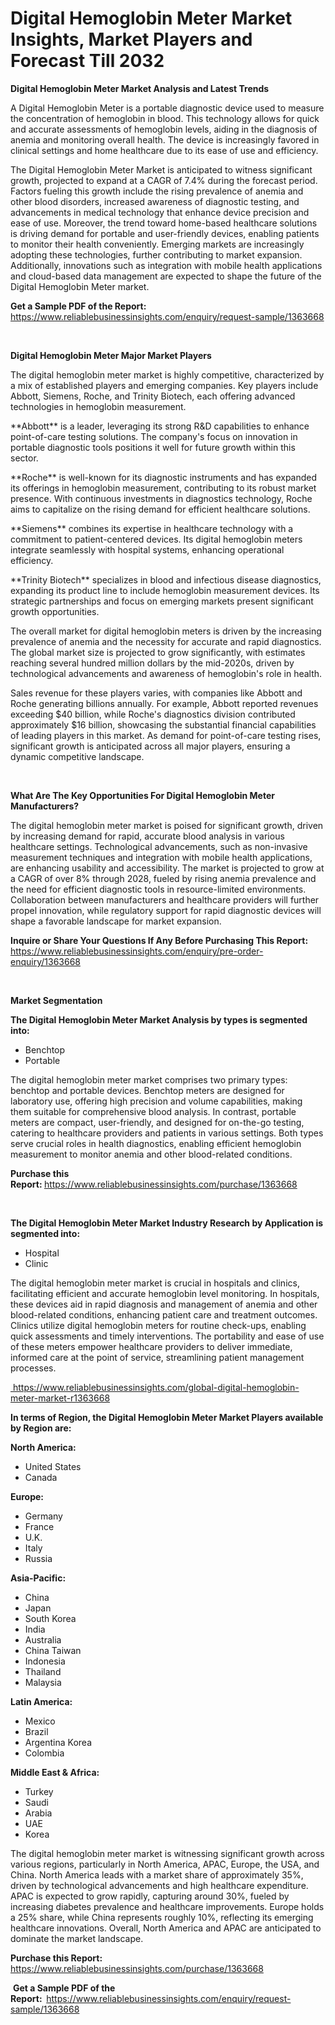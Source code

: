 <p><h1>Digital Hemoglobin Meter Market Insights, Market Players and Forecast Till 2032</h1></p><p><strong>Digital Hemoglobin Meter Market Analysis and Latest Trends</strong></p>
<p><p>A Digital Hemoglobin Meter is a portable diagnostic device used to measure the concentration of hemoglobin in blood. This technology allows for quick and accurate assessments of hemoglobin levels, aiding in the diagnosis of anemia and monitoring overall health. The device is increasingly favored in clinical settings and home healthcare due to its ease of use and efficiency.</p><p>The Digital Hemoglobin Meter Market is anticipated to witness significant growth, projected to expand at a CAGR of 7.4% during the forecast period. Factors fueling this growth include the rising prevalence of anemia and other blood disorders, increased awareness of diagnostic testing, and advancements in medical technology that enhance device precision and ease of use. Moreover, the trend toward home-based healthcare solutions is driving demand for portable and user-friendly devices, enabling patients to monitor their health conveniently. Emerging markets are increasingly adopting these technologies, further contributing to market expansion. Additionally, innovations such as integration with mobile health applications and cloud-based data management are expected to shape the future of the Digital Hemoglobin Meter market.</p></p>
<p><strong>Get a Sample PDF of the Report:&nbsp;</strong> <a href="https://www.reliablebusinessinsights.com/enquiry/request-sample/1363668?utm_campaign=2290&utm_medium=2&utm_source=Github&utm_content=ia&utm_term=13042025&utm_id=digital-hemoglobin-meter">https://www.reliablebusinessinsights.com/enquiry/request-sample/1363668</a></p>
<p>&nbsp;</p>
<p><strong>Digital Hemoglobin Meter Major Market Players</strong></p>
<p><p>The digital hemoglobin meter market is highly competitive, characterized by a mix of established players and emerging companies. Key players include Abbott, Siemens, Roche, and Trinity Biotech, each offering advanced technologies in hemoglobin measurement. </p><p>**Abbott** is a leader, leveraging its strong R&D capabilities to enhance point-of-care testing solutions. The company's focus on innovation in portable diagnostic tools positions it well for future growth within this sector.</p><p>**Roche** is well-known for its diagnostic instruments and has expanded its offerings in hemoglobin measurement, contributing to its robust market presence. With continuous investments in diagnostics technology, Roche aims to capitalize on the rising demand for efficient healthcare solutions.</p><p>**Siemens** combines its expertise in healthcare technology with a commitment to patient-centered devices. Its digital hemoglobin meters integrate seamlessly with hospital systems, enhancing operational efficiency.</p><p>**Trinity Biotech** specializes in blood and infectious disease diagnostics, expanding its product line to include hemoglobin measurement devices. Its strategic partnerships and focus on emerging markets present significant growth opportunities.</p><p>The overall market for digital hemoglobin meters is driven by the increasing prevalence of anemia and the necessity for accurate and rapid diagnostics. The global market size is projected to grow significantly, with estimates reaching several hundred million dollars by the mid-2020s, driven by technological advancements and awareness of hemoglobin's role in health.</p><p>Sales revenue for these players varies, with companies like Abbott and Roche generating billions annually. For example, Abbott reported revenues exceeding $40 billion, while Roche's diagnostics division contributed approximately $16 billion, showcasing the substantial financial capabilities of leading players in this market. As demand for point-of-care testing rises, significant growth is anticipated across all major players, ensuring a dynamic competitive landscape.</p></p>
<p>&nbsp;</p>
<p><strong>What Are The Key Opportunities For Digital Hemoglobin Meter Manufacturers?</strong></p>
<p><p>The digital hemoglobin meter market is poised for significant growth, driven by increasing demand for rapid, accurate blood analysis in various healthcare settings. Technological advancements, such as non-invasive measurement techniques and integration with mobile health applications, are enhancing usability and accessibility. The market is projected to grow at a CAGR of over 8% through 2028, fueled by rising anemia prevalence and the need for efficient diagnostic tools in resource-limited environments. Collaboration between manufacturers and healthcare providers will further propel innovation, while regulatory support for rapid diagnostic devices will shape a favorable landscape for market expansion.</p></p>
<p><strong>Inquire or Share Your Questions If Any Before Purchasing This Report:</strong> <a href="https://www.reliablebusinessinsights.com/enquiry/pre-order-enquiry/1363668?utm_campaign=2290&utm_medium=2&utm_source=Github&utm_content=ia&utm_term=13042025&utm_id=digital-hemoglobin-meter">https://www.reliablebusinessinsights.com/enquiry/pre-order-enquiry/1363668</a></p>
<p>&nbsp;</p>
<p><strong>Market Segmentation</strong></p>
<p><strong>The Digital Hemoglobin Meter Market Analysis by types is segmented into:</strong></p>
<p><ul><li>Benchtop</li><li>Portable</li></ul></p>
<p><p>The digital hemoglobin meter market comprises two primary types: benchtop and portable devices. Benchtop meters are designed for laboratory use, offering high precision and volume capabilities, making them suitable for comprehensive blood analysis. In contrast, portable meters are compact, user-friendly, and designed for on-the-go testing, catering to healthcare providers and patients in various settings. Both types serve crucial roles in health diagnostics, enabling efficient hemoglobin measurement to monitor anemia and other blood-related conditions.</p></p>
<p><strong>Purchase this Report:&nbsp;</strong><a href="https://www.reliablebusinessinsights.com/purchase/1363668?utm_campaign=2290&utm_medium=2&utm_source=Github&utm_content=ia&utm_term=13042025&utm_id=digital-hemoglobin-meter">https://www.reliablebusinessinsights.com/purchase/1363668</a></p>
<p>&nbsp;</p>
<p><strong>The Digital Hemoglobin Meter Market Industry Research by Application is segmented into:</strong></p>
<p><ul><li>Hospital</li><li>Clinic</li></ul></p>
<p><p>The digital hemoglobin meter market is crucial in hospitals and clinics, facilitating efficient and accurate hemoglobin level monitoring. In hospitals, these devices aid in rapid diagnosis and management of anemia and other blood-related conditions, enhancing patient care and treatment outcomes. Clinics utilize digital hemoglobin meters for routine check-ups, enabling quick assessments and timely interventions. The portability and ease of use of these meters empower healthcare providers to deliver immediate, informed care at the point of service, streamlining patient management processes.</p></p>
<p><a href="https://www.reliablebusinessinsights.com/global-digital-hemoglobin-meter-market-r1363668?utm_campaign=2290&utm_medium=2&utm_source=Github&utm_content=ia&utm_term=13042025&utm_id=digital-hemoglobin-meter">&nbsp;https://www.reliablebusinessinsights.com/global-digital-hemoglobin-meter-market-r1363668</a></p>
<p><strong>In terms of Region, the Digital Hemoglobin Meter Market Players available by Region are:</strong></p>
<p>
    <p> <strong> North America: </strong>
        <ul>
            <li>United States</li>
            <li>Canada</li>
        </ul>
        </p> 
    <p> <strong> Europe: </strong>
        <ul>
            <li>Germany</li>
            <li>France</li>
            <li>U.K.</li>
            <li>Italy</li>
            <li>Russia</li>
        </ul>
        </p> 
    <p> <strong> Asia-Pacific: </strong>
        <ul>
            <li>China</li>
            <li>Japan</li>
            <li>South Korea</li>
            <li>India</li>
            <li>Australia</li>
            <li>China Taiwan</li>
            <li>Indonesia</li>
            <li>Thailand</li>
            <li>Malaysia</li>
        </ul>
        </p> 
    <p> <strong> Latin America: </strong>
        <ul>
            <li>Mexico</li>
            <li>Brazil</li>
            <li>Argentina Korea</li>
            <li>Colombia</li>
        </ul>
        </p> 
    <p> <strong> Middle East & Africa: </strong>
        <ul>
            <li>Turkey</li>
            <li>Saudi</li>
            <li>Arabia</li>
            <li>UAE</li>
            <li>Korea</li>
        </ul>
    </p>
    </p>
<p><p>The digital hemoglobin meter market is witnessing significant growth across various regions, particularly in North America, APAC, Europe, the USA, and China. North America leads with a market share of approximately 35%, driven by technological advancements and high healthcare expenditure. APAC is expected to grow rapidly, capturing around 30%, fueled by increasing diabetes prevalence and healthcare improvements. Europe holds a 25% share, while China represents roughly 10%, reflecting its emerging healthcare innovations. Overall, North America and APAC are anticipated to dominate the market landscape.</p></p>
<p><strong>Purchase this Report: </strong><a href="https://www.reliablebusinessinsights.com/purchase/1363668?utm_campaign=2290&utm_medium=2&utm_source=Github&utm_content=ia&utm_term=13042025&utm_id=digital-hemoglobin-meter">https://www.reliablebusinessinsights.com/purchase/1363668</a></p>
<p>&nbsp;<strong>Get a Sample PDF of the Report:&nbsp;&nbsp;</strong><a href="https://www.reliablebusinessinsights.com/enquiry/request-sample/1363668?utm_campaign=2290&utm_medium=2&utm_source=Github&utm_content=ia&utm_term=13042025&utm_id=digital-hemoglobin-meter">https://www.reliablebusinessinsights.com/enquiry/request-sample/1363668</a></p>
<p><strong></strong></p>
<p><p></p><p></p><p></p></p>
